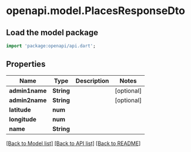 # openapi.model.PlacesResponseDto

## Load the model package
```dart
import 'package:openapi/api.dart';
```

## Properties
Name | Type | Description | Notes
------------ | ------------- | ------------- | -------------
**admin1name** | **String** |  | [optional] 
**admin2name** | **String** |  | [optional] 
**latitude** | **num** |  | 
**longitude** | **num** |  | 
**name** | **String** |  | 

[[Back to Model list]](../README.md#documentation-for-models) [[Back to API list]](../README.md#documentation-for-api-endpoints) [[Back to README]](../README.md)


